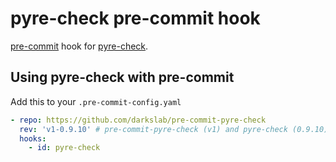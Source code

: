 # pyre-check pre-commit hook

[pre-commit](https://pre-commit.com) hook for
[pyre-check](https://github.com/facebook/pyre-check).

## Using pyre-check with pre-commit

Add this to your `.pre-commit-config.yaml`

```yaml
- repo: https://github.com/darkslab/pre-commit-pyre-check
  rev: 'v1-0.9.10' # pre-commit-pyre-check (v1) and pyre-check (0.9.10)
  hooks:
    - id: pyre-check
```
